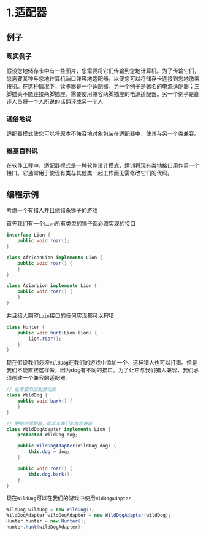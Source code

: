 # 1.适配器

## 例子

### 现实例子

假设您地储存卡中有一些图片，您需要将它们传输到您地计算机。为了传输它们，您需要某种与您地计算机端口兼容地适配器，以便您可以将储存卡连接到您地激素按机。在这种情况下，读卡器是一个适配器。另一个例子是著名的电源适配器；三脚插头不能连接两脚插座，需要使用兼容两脚插座的电源适配器。另一个例子是翻译人员将一个人所说的话翻译成另一个人

### 通俗地说

适配器模式使您可以将原本不兼容地对象包装在适配器中，使其与另一个类兼容。

### 维基百科说

在软件工程中，适配器模式是一种软件设计模式，运训将现有类地接口用作另一个接口。它通常用于使现有类与其他类一起工作而无需修改它们的代码。

## 编程示例

考虑一个有猎人并且他猎杀狮子的游戏

首先我们有一个`Lion`所有类型的狮子都必须实现的接口

```java
interface Lion {
    public void roar();
}

class AfricanLion implements Lion {
    public void roar() {
    }
}

class AsianLion implements Lion {
    public void roar() {
    }
}
```

并且猎人期望`Loin`接口的任何实现都可以狩猎

```java
class Hunter {
    public void hunt(Lion lion) {
        lion.roar();
    }
}
```

现在假设我们必须`WildDog`在我们的游戏中添加一个，这样猎人也可以打猎。但是我们不能直接这样做，因为dog有不同的接口。为了让它与我们猎人兼容，我们必须创建一个兼容的适配器。

```java
// 这需要添加到游戏类
class WildDog {
    public void bark() {
    }
}

// 野狗的适配器，使其与我们的游戏兼容
class WildDogAdapter implements Lion {
    protected WildDog dog;

    public WildDogAdapter(WildDog dog) {
        this.dog = dog;
    }

    public void roar() {
        this.dog.bark();
    }
}
```

现在`WildDog`可以在我们的游戏中使用`WidDogAdapter`

```java
WildDog wildDog = new WildDog();
WildDogAdapter wildDogAdapter = new WildDogAdapter(wildDog);
Hunter hunter = new Hunter();
hunter.hunt(wildDogAdapter);
```


